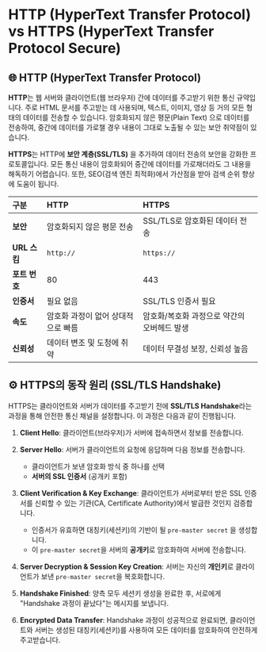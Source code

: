 # HTTP (HyperText Transfer Protocol) vs HTTPS (HyperText Transfer Protocol Secure)

## 🌐 HTTP (HyperText Transfer Protocol)

**HTTP**는 웹 서버와 클라이언트(웹 브라우저) 간에 데이터를 주고받기 위한 통신 규약입니다. 주로 HTML 문서를 주고받는 데 사용되며, 텍스트, 이미지, 영상 등 거의 모든 형태의 데이터를 전송할 수 있습니다. 암호화되지 않은 평문(Plain Text) 으로 데이터를 전송하여, 중간에 데이터를 가로챌 경우 내용이 그대로 노출될 수 있는 보안 취약점이 있습니다.

**HTTPS**는 HTTP에 **보안 계층(SSL/TLS)** 을 추가하여 데이터 전송의 보안을 강화한 프로토콜입니다. 모든 통신 내용이 암호화되어 중간에 데이터를 가로채더라도 그 내용을 해독하기 어렵습니다. 또한, SEO(검색 엔진 최적화)에서 가산점을 받아 검색 순위 향상에 도움이 됩니다.

| 구분          | HTTP                               | HTTPS                                       |
| :------------ | :--------------------------------- | :------------------------------------------ |
| **보안**      | 암호화되지 않은 평문 전송          | SSL/TLS로 암호화된 데이터 전송              |
| **URL 스킴**  | `http://`                          | `https://`                                  |
| **포트 번호** | 80                                 | 443                                         |
| **인증서**    | 필요 없음                          | SSL/TLS 인증서 필요                         |
| **속도**      | 암호화 과정이 없어 상대적으로 빠름 | 암호화/복호화 과정으로 약간의 오버헤드 발생 |
| **신뢰성**    | 데이터 변조 및 도청에 취약         | 데이터 무결성 보장, 신뢰성 높음             |

## ⚙️ HTTPS의 동작 원리 (SSL/TLS Handshake)

HTTPS는 클라이언트와 서버가 데이터를 주고받기 전에 **SSL/TLS Handshake**라는 과정을 통해 안전한 통신 채널을 설정합니다. 이 과정은 다음과 같이 진행됩니다.

1. **Client Hello**: 클라이언트(브라우저)가 서버에 접속하면서 정보를 전송합니다.
2. **Server Hello**: 서버가 클라이언트의 요청에 응답하며 다음 정보를 전송합니다.

   - 클라이언트가 보낸 암호화 방식 중 하나를 선택
   - **서버의 SSL 인증서** (공개키 포함)

3. **Client Verification & Key Exchange**: 클라이언트가 서버로부터 받은 SSL 인증서를 신뢰할 수 있는 기관(CA, Certificate Authority)에서 발급한 것인지 검증합니다.

   - 인증서가 유효하면 대칭키(세션키)의 기반이 될 `pre-master secret` 을 생성합니다.
   - 이 `pre-master secret`을 서버의 **공개키**로 암호화하여 서버에 전송합니다.

4. **Server Decryption & Session Key Creation**: 서버는 자신의 **개인키**로 클라이언트가 보낸 `pre-master secret`을 복호화합니다.
5. **Handshake Finished**: 양측 모두 세션키 생성을 완료한 후, 서로에게 "Handshake 과정이 끝났다"는 메시지를 보냅니다.
6. **Encrypted Data Transfer**: Handshake 과정이 성공적으로 완료되면, 클라이언트와 서버는 생성된 대칭키(세션키)를 사용하여 모든 데이터를 암호화하여 안전하게 주고받습니다.
